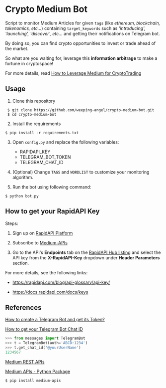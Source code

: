 # Crypto Medium Bot

Script to monitor Medium Articles for given `tags` (like _ethereum, blockchain, tokenomics, etc..._) containing `target_keywords` such as _'introducing', 'launching', 'discover', etc..._ and getting their notifications on Telegram bot.

By doing so, you can find crypto opportunities to invest or trade ahead of the market. 

So what are you waiting for, leverage this **information arbitrage** to make a fortune in cryptospace!

For more details, read [How to Leverage Medium for CryptoTrading](https://medium.com/p/deedea890da1)

## Usage

1. Clone this repository

```shell
 $ git clone https://github.com/weeping-angel/crypto-medium-bot.git
 $ cd crypto-medium-bot
```

2. Install the requirements

```shell
$ pip install -r requirements.txt
```

3. Open `config.py` and replace the following variables:

    - RAPIDAPI_KEY
    - TELEGRAM_BOT_TOKEN
    - TELEGRAM_CHAT_ID

4. (Optional) Change `TAGS` and `WORDLIST` to customize your monitoring algorithm.

5. Run the bot using following command:

```shell
$ python bot.py
```

## How to get your RapidAPI Key

Steps:

1. Sign up on [RapidAPI Platform](https://rapidapi.com/auth/sign-up)

2. Subscribe to [Medium-APIs](https://rapidapi.com/nishujain1997.19@gmail.com/api/medium2/pricing)

3. Go to the API's **Endpoints** tab on the [RapidAPI Hub listing](https://rapidapi.com/nishujain1997.19@gmail.com/api/medium2/) and select the API key from the **X-RapidAPI-Key** dropdown under **Header Parameters** section.

For more details, see the following links:

 - https://rapidapi.com/blog/api-glossary/api-key/
        
 - https://docs.rapidapi.com/docs/keys



## References

[How to create a Telegram Bot and get its Token?](https://core.telegram.org/bots#6-botfather)

[How to get your Telegram Bot Chat ID](https://github.com/HomeMadePy/messages/wiki/TelegramBot#telegram-api)

```python
>>> from messages import TelegramBot
>>> t = TelegramBot(auth='ABCD:1234')    
>>> t.get_chat_id('@yourUserName')
1234567
```

[Medium REST APIs](https://rapidapi.com/nishujain1997.19@gmail.com/api/medium2/)

[Medium APIs - Python Package](github.com/weeping-angel/medium-apis)

```shell
$ pip install medium-apis
```